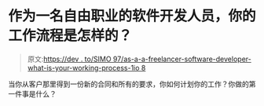 # 作为一名自由职业的软件开发人员，你的工作流程是怎样的？

> 原文:[https://dev . to/SIMO 97/as-a-a-freelancer-software-developer-what-is-your-working-process-1io 8](https://dev.to/simo97/as-a-freelancer-software-developer-what-is-your-working-process-1io8)

当你从客户那里得到一份新的合同和所有的要求，你如何计划你的工作？你做的第一件事是什么？
